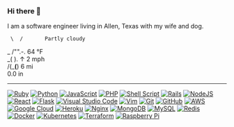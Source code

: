 ### Hi there 👋

I am a software engineer living in Allen, Texas with my wife and dog.

<!--WEATHER:BEGIN-->
     \  /       Partly cloudy
   _ /"".-.     64 °F          
     \_(   ).   ↑ 2 mph        
     /(___(__)  6 mi           
                0.0 in         

<!--WEATHER:END-->

---

[![Ruby](https://img.shields.io/badge/ruby-%23CC342D.svg?style=for-the-badge&logo=ruby&logoColor=white)](#)
[![Python](https://img.shields.io/badge/python-%2314354C.svg?style=for-the-badge&logo=python&logoColor=white)](#)
[![JavaScript](https://img.shields.io/badge/javascript-%23323330.svg?style=for-the-badge&logo=javascript&logoColor=%23F7DF1E)](#)
[![PHP](https://img.shields.io/badge/php-%23777BB4.svg?style=for-the-badge&logo=php&logoColor=white)](#)
[![Shell Script](https://img.shields.io/badge/shell_script-%23121011.svg?style=for-the-badge&logo=gnu-bash&logoColor=white)](#)
[![Rails](https://img.shields.io/badge/rails-%23CC0000.svg?style=for-the-badge&logo=ruby-on-rails&logoColor=white)](#)
[![NodeJS](https://img.shields.io/badge/node.js-%2343853D.svg?style=for-the-badge&logo=node.js&logoColor=white)](#)
[![React](https://img.shields.io/badge/react-%2320232a.svg?style=for-the-badge&logo=react&logoColor=%2361DAFB)](#)
[![Flask](https://img.shields.io/badge/flask-%23000.svg?style=for-the-badge&logo=flask&logoColor=white)](#)
[![Visual Studio Code](https://img.shields.io/badge/VisualStudioCode-0078d7.svg?style=for-the-badge&logo=visual-studio-code&logoColor=white)](#)
[![Vim](https://img.shields.io/badge/VIM-%2311AB00.svg?style=for-the-badge&logo=vim&logoColor=white)](#)
[![Git](https://img.shields.io/badge/git-%23F05033.svg?style=for-the-badge&logo=git&logoColor=white)](#)
[![GitHub](https://img.shields.io/badge/github-%23121011.svg?style=for-the-badge&logo=github&logoColor=white)](#)
[![AWS](https://img.shields.io/badge/AWS-%23FF9900.svg?style=for-the-badge&logo=amazon-aws&logoColor=white)](#)
[![Google Cloud](https://img.shields.io/badge/GoogleCloud-%234285F4.svg?style=for-the-badge&logo=google-cloud&logoColor=white)](#)
[![Heroku](https://img.shields.io/badge/heroku-%23430098.svg?style=for-the-badge&logo=heroku&logoColor=white)](#)
[![Nginx](https://img.shields.io/badge/nginx-%23009639.svg?style=for-the-badge&logo=nginx&logoColor=white)](#)
[![MongoDB](https://img.shields.io/badge/MongoDB-%234ea94b.svg?style=for-the-badge&logo=mongodb&logoColor=white)](#)
[![MySQL](https://img.shields.io/badge/mysql-%2300f.svg?style=for-the-badge&logo=mysql&logoColor=white)](#)
[![Redis](https://img.shields.io/badge/redis-%23DD0031.svg?style=for-the-badge&logo=redis&logoColor=white)](#)
[![Docker](https://img.shields.io/badge/docker-%230db7ed.svg?style=for-the-badge&logo=docker&logoColor=white)](#)
[![Kubernetes](https://img.shields.io/badge/kubernetes-%23326ce5.svg?style=for-the-badge&logo=kubernetes&logoColor=white)](#)
[![Terraform](https://img.shields.io/badge/terraform-%235835CC.svg?style=for-the-badge&logo=terraform&logoColor=white)](#)
[![Raspberry Pi](https://img.shields.io/badge/-RaspberryPi-C51A4A?style=for-the-badge&logo=Raspberry-Pi)](#)

